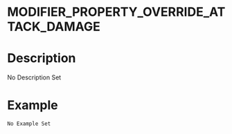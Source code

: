 # MODIFIER_PROPERTY_OVERRIDE_ATTACK_DAMAGE
# Description
No Description Set
# Example
```No Example Set```